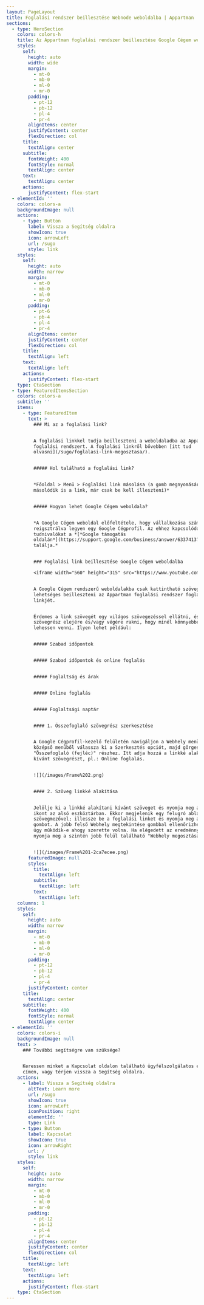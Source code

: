 ```yaml
---
layout: PageLayout
title: Foglalási rendszer beillesztése Webnode weboldalba | Appartman
sections:
  - type: HeroSection
    colors: colors-h
    title: Az Appartman foglalási rendszer beillesztése Google Cégem weboldalba
    styles:
      self:
        height: auto
        width: wide
        margin:
          - mt-0
          - mb-0
          - ml-0
          - mr-0
        padding:
          - pt-12
          - pb-12
          - pl-4
          - pr-4
        alignItems: center
        justifyContent: center
        flexDirection: col
      title:
        textAlign: center
      subtitle:
        fontWeight: 400
        fontStyle: normal
        textAlign: center
      text:
        textAlign: center
      actions:
        justifyContent: flex-start
  - elementId: ''
    colors: colors-a
    backgroundImage: null
    actions:
      - type: Button
        label: Vissza a Segítség oldalra
        showIcon: true
        icon: arrowLeft
        url: /sugo
        style: link
    styles:
      self:
        height: auto
        width: narrow
        margin:
          - mt-0
          - mb-0
          - ml-0
          - mr-0
        padding:
          - pt-6
          - pb-4
          - pl-4
          - pr-4
        alignItems: center
        justifyContent: center
        flexDirection: col
      title:
        textAlign: left
      text:
        textAlign: left
      actions:
        justifyContent: flex-start
    type: CtaSection
  - type: FeaturedItemsSection
    colors: colors-a
    subtitle: ''
    items:
      - type: FeaturedItem
        text: >
          ### Mi az a foglalási link?


          A foglalási linkkel tudja beilleszteni a weboldaladba az Appartman
          foglalási rendszert. A foglalási linkről bővebben [itt tud
          olvasni](/sugo/foglalasi-link-megosztasa/).


          ##### Hol található a foglalási link?


          *Főoldal > Menü > Foglalási link másolása (a gomb megnyomására
          másolódik is a link, már csak be kell illeszteni)*


          ##### Hogyan lehet Google Cégem weboldala?


          *A Google Cégem weboldal előfeltétele, hogy vállalkozása számára
          reigsztrálva legyen egy Google Cégprofil. Az ehhez kapcsolódó
          tudnivalókat a *[*Google támogatás
          oldalán*](https://support.google.com/business/answer/6337413?hl=hu)*
          találja.*


          ### Foglalási link beillesztése Google Cégem weboldalba

          <iframe width="560" height="315" src="https://www.youtube.com/embed/KioPf5BVf2Y" title="YouTube video player" frameborder="0" allow="accelerometer; autoplay; clipboard-write; encrypted-media; gyroscope; picture-in-picture" allowfullscreen></iframe>


          A Google Cégem rendszerű weboldalakba csak kattintható szövegként
          lehetséges beilleszteni az Appartman foglalási rendszer foglalási
          linkjét.


          Érdemes a link szövegét egy világos szövegezéssel ellátni, és a
          szövegrész elejére és/vagy végére rakni, hogy minél könnyebben észre
          lehessen venni. Ilyen lehet például:


          ##### Szabad időpontok


          ##### Szabad időpontok és online foglalás


          ##### Foglaltság és árak


          ##### Online foglalás


          ##### Foglaltsági naptár


          #### 1. Összefoglaló szövegrész szerkesztése


          A Google Cégprofil-kezelő felületén navigáljon a Webhely menüpontba, a
          középső menüből válassza ki a Szerkesztés opciót, majd görgessen le az
          "Összefoglaló (fejléc)" részhez. Itt adja hozzá a linkké alakítani
          kívánt szövegrészt, pl.: Online foglalás.


          ![](/images/Frame%202.png)


          #### 2. Szöveg linkké alakítása


          Jelölje ki a linkké alakítani kívánt szöveget és nyomja meg a kis link
          ikont az alsó eszköztárban. Ekkor megjelenik egy felugró ablak egy
          szövegmezővel; illessze be a foglalási linket és nyomja meg az "OK"
          gombot. A jobb felső Webhely megtekintése gombbal ellenőrizheti, hogy
          úgy működik-e ahogy szerette volna. Ha elégedett az eredménnyel,
          nyomja meg a szintén jobb felül található "Webhely megosztása" gombot.


          ![](/images/Frame%201-2ca7ecee.png)
        featuredImage: null
        styles:
          title:
            textAlign: left
          subtitle:
            textAlign: left
          text:
            textAlign: left
    columns: 1
    styles:
      self:
        height: auto
        width: narrow
        margin:
          - mt-0
          - mb-0
          - ml-0
          - mr-0
        padding:
          - pt-12
          - pb-12
          - pl-4
          - pr-4
        justifyContent: center
      title:
        textAlign: center
      subtitle:
        fontWeight: 400
        fontStyle: normal
        textAlign: center
  - elementId: ''
    colors: colors-i
    backgroundImage: null
    text: >
      ### További segítségre van szüksége?


      Keressen minket a Kapcsolat oldalon található ügyfélszolgálatos email
      címen, vagy térjen vissza a Segítség oldalra.
    actions:
      - label: Vissza a Segítség oldalra
        altText: Learn more
        url: /sugo
        showIcon: true
        icon: arrowLeft
        iconPosition: right
        elementId: ''
        type: Link
      - type: Button
        label: Kapcsolat
        showIcon: true
        icon: arrowRight
        url: /
        style: link
    styles:
      self:
        height: auto
        width: narrow
        margin:
          - mt-0
          - mb-0
          - ml-0
          - mr-0
        padding:
          - pt-12
          - pb-12
          - pl-4
          - pr-4
        alignItems: center
        justifyContent: center
        flexDirection: col
      title:
        textAlign: left
      text:
        textAlign: left
      actions:
        justifyContent: flex-start
    type: CtaSection
---
```

